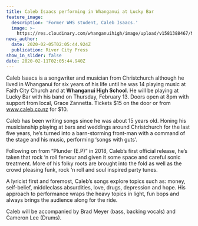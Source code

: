 ```yaml
---
title: Caleb Isaacs performing in Whanganui at Lucky Bar
feature_image:
  description: 'Former WHS student, Caleb Isaacs.'
  image: >-
    https://res.cloudinary.com/whanganuihigh/image/upload/v1581388467/News/Caleb_Isaacs_ex.RCP_5.2.20.png
news_author:
  date: 2020-02-05T02:05:44.924Z
  publication: River City Press
show_in_slider: false
date: 2020-02-11T02:05:44.940Z
---
```

Caleb Isaacs is a songwriter and musician from Christchurch although he lived in Whanganui for six years of his life until he was 14 playing music at Faith City Church and at **Whanganui High School**. He will be playing at Lucky Bar with his band on Thursday, February 13. Doors open at 8pm with support from local, Grace Zannetta. Tickets $15 on the door or from www.caleb.co.nz for $10.

Caleb has been writing songs since he was about 15 years old. Honing his musicianship playing at bars and weddings around Christchurch for the last five years, he’s turned into a barn-storming front-man with a command of the stage and his music, performing ‘songs with guts’.

Following on from “Plunder (E.P)” in 2018, Caleb’s first official release, he’s taken that rock ‘n roll fervour and given it some space and careful sonic treatment. More of his folky roots are brought into the fold as well as the crowd pleasing funk, rock ‘n roll and soul inspired party tunes.

A lyricist first and foremost, Caleb’s songs explore topics such as: money, self-belief, middleclass absurdities, love, drugs, depression and hope. His approach to performance wraps the heavy topics in light, fun bops and always brings the audience along for the ride.

Caleb will be accompanied by Brad Meyer (bass, backing vocals) and Cameron Lee (Drums).
